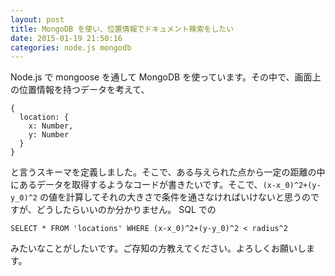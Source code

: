 ```yaml
---
layout: post
title: MongoDB を使い、位置情報でドキュメント検索をしたい
date: 2015-01-19 21:50:16
categories: node.js mongodb
---
```

<p>Node.js で mongoose を通して MongoDB を使っています。その中で、画面上の位置情報を持つデータを考えて、</p>

<pre class="lang-js prettyprint-override"><code>{
  location: {
    x: Number,
    y: Number
  }
}
</code></pre>

<p>と言うスキーマを定義しました。そこで、ある与えられた点から一定の距離の中にあるデータを取得するようなコードが書きたいです。そこで、<code>(x-x_0)^2+(y-y_0)^2</code> の値を計算してそれの大きさで条件を通さなければいけないと思うのですが、どうしたらいいのか分かりません。 SQL での</p>

<pre><code>SELECT * FROM 'locations' WHERE (x-x_0)^2+(y-y_0)^2 &lt; radius^2
</code></pre>

<p>みたいなことがしたいです。ご存知の方教えてください。よろしくお願いします。</p>

